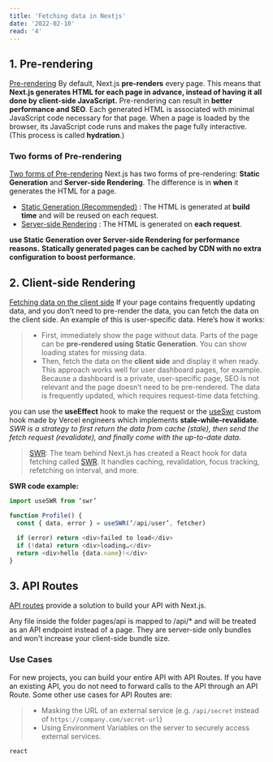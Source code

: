 ```yaml
---
title: 'Fetching data in Nextjs'
date: '2022-02-10'
read: '4'
---
```


## 1. Pre-rendering

[Pre-rendering](https://nextjs.org/docs/basic-features/pages#pre-rendering)
By default, Next.js **pre-renders** every page. This means that **Next.js generates HTML for each page in advance, instead of having it all done by client-side JavaScript.**
Pre-rendering can result in **better performance and SEO**.
Each generated HTML is associated with minimal JavaScript code necessary for that page. When a page is loaded by the browser, its JavaScript code runs and makes the page fully interactive. (This process is called **hydration**.)

### Two forms of Pre-rendering

[Two forms of Pre-rendering](https://nextjs.org/docs/basic-features/pages#two-forms-of-pre-rendering)
Next.js has two forms of pre-rendering:
**Static Generation** and **Server-side Rendering**.
The difference is in **when** it generates the HTML for a page.

- [Static Generation (Recommended)](https://nextjs.org/docs/basic-features/pages#static-generation-recommended) : The HTML is generated at **build time** and will be reused on each request.
- [Server-side Rendering](https://nextjs.org/docs/basic-features/pages#server-side-rendering) : The HTML is generated on **each request**.

**use Static Generation over Server-side Rendering for performance reasons.**
**Statically generated pages can be cached by CDN with no extra configuration to boost performance.**

## 2. Client-side Rendering

[Fetching data on the client side](https://nextjs.org/docs/basic-features/data-fetching#fetching-data-on-the-client-side)
If your page contains frequently updating data, and you don’t need to pre-render the data, you can fetch the data on the client side.
An example of this is user-specific data. Here’s how it works:

> - First, immediately show the page without data. Parts of the page can be **pre-rendered using Static Generation**. You can show loading states for missing data.
> - Then, fetch the data on the **client side** and display it when ready.
>   This approach works well for user dashboard pages, for example. Because a dashboard is a private, user-specific page, SEO is not relevant and the page doesn’t need to be pre-rendered. The data is frequently updated, which requires request-time data fetching.

you can use the **useEffect** hook to make the request or the [useSwr](https://swr.vercel.app/) custom hook made by Vercel engineers which implements **stale-while-revalidate**.
_SWR is a strategy to first return the data from cache (stale), then send the fetch request (revalidate), and finally come with the up-to-date data._

> [SWR](https://nextjs.org/docs/basic-features/data-fetching#swr): The team behind Next.js has created a React hook for data fetching called [SWR](https://swr.vercel.app/). It handles caching, revalidation, focus tracking, refetching on interval, and more.

**SWR code example:**

```js
import useSWR from ‘swr’

function Profile() {
  const { data, error } = useSWR(‘/api/user’, fetcher)

  if (error) return <div>failed to load</div>
  if (!data) return <div>loading…</div>
  return <div>hello {data.name}!</div>
}
```

## 3. API Routes

[API routes](https://nextjs.org/docs/api-routes/introduction) provide a solution to build your API with Next.js.

Any file inside the folder pages/api is mapped to /api/\* and will be treated as an API endpoint instead of a page. They are server-side only bundles and won't increase your client-side bundle size.

### Use Cases

For new projects, you can build your entire API with API Routes. If you have an existing API, you do not need to forward calls to the API through an API Route. Some other use cases for API Routes are:

> - Masking the URL of an external service (e.g. `/api/secret` instead of `https://company.com/secret-url`)
> - Using Environment Variables on the server to securely access external services.

`react`
